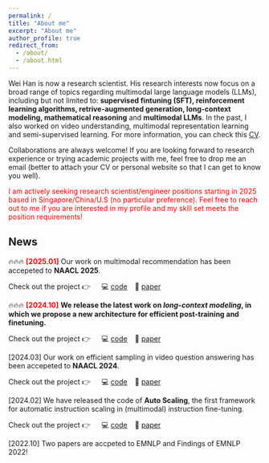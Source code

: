 ```yaml
---
permalink: /
title: "About me"
excerpt: "About me"
author_profile: true
redirect_from: 
  - /about/
  - /about.html
---
```


Wei Han is now a research scientist. His research interests now focus on a broad range of topics regarding multimodal large language models (LLMs), including but not limited to: **supervised fintuning (SFT), reinforcement learning algorithms, retrive-augmented generation, long-context modeling, mathematical reasoning** and **multimodal LLMs**. In the past, I also worked on video understanding, multimodal representation learning and semi-supervised learning. For more information, you can check this [CV](https://Clement25.github.io/files/CV.pdf).

Collaborations are always welcome! If you are looking forward to research experience or trying academic projects with me, feel free to drop me an email (better to attach your CV or personal website so that I can get to know you well). 

<span style="color: red;"> I am actively seeking research scientist/engineer positions starting in 2025 based in Singapore/China/U.S (no particular preference). Feel free to reach out to me if you are interested in my profile and my skill set meets the position requirements! </span>

## News
🔥🔥🔥  <span style="color:red"> **[2025.01]** </span> Our work on multimodal recommendation has been accepeted to **NAACL 2025**.

Check out the project 👉 &emsp; 💻 [code](https://github.com/declare-lab/Sealing) &ensp; 📖 [paper](https://arxiv.org/pdf/2505.01255)


🔥🔥🔥 <span style="color:red"> **[2024.10]** </span> **We release the latest work on *long-context modeling*, in which we propose a new architecture for efficient post-training and finetuning.**

Check out the project 👉 &emsp; 💻 [code](https://github.com/Clement25/SharedLLM) &ensp; 📖 [paper](https://arxiv.org/pdf/2410.19318)


[2024.03] Our work on efficient sampling in video question answering has been accepeted to **NAACL 2024**.

Check out the project 👉 &emsp; 💻 [code](https://github.com/declare-lab/Sealing) &ensp; 📖 [paper](https://arxiv.org/pdf/2307.04192.pdf)

[2024.02] We have released the code of **Auto Scaling**, the first framework for automatic instruction scaling in (multimodal) instruction fine-tuning.

Check out the project 👉 &emsp; 💻 [code](https://github.com/declare-lab/Auto-Scaling) &ensp; 📖 [paper](https://arxiv.org/pdf/2402.14492.pdf)

[2022.10] Two papers are accpeted to EMNLP and Findings of EMNLP 2022!
